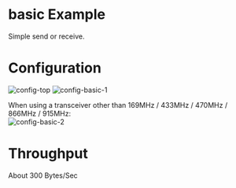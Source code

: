 # basic Example   
Simple send or receive.   

# Configuration   
![config-top](https://user-images.githubusercontent.com/6020549/152315401-0a3ea44f-d045-4b93-b988-b9ce9451f935.jpg)
![config-basic-1](https://user-images.githubusercontent.com/6020549/152315407-4f99f9b8-faad-4c3e-bb22-e38a02d667d8.jpg)

When using a transceiver other than 169MHz / 433MHz / 470MHz / 866MHz / 915MHz:   
![config-basic-2](https://user-images.githubusercontent.com/6020549/152315416-e91f8f10-3e59-489f-a3b0-f6f4c2fc1cec.jpg)

# Throughput   
About 300 Bytes/Sec   
